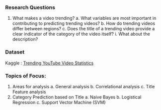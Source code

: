 ### Research Questions
1. What makes a video trending? 
        a. What variables are most important in contributing to predicting trending videos?
        b. How do trending videos differ between regions?
        c. Does the title of a trending video provide a clear indicator of the category of the video itself?
            i. What about the description?

### Dataset
Kaggle : [Trending YouTube Video Statistics](https://www.kaggle.com/datasnaek/youtube-new)

### Topics of Focus:
1. Areas for analysis
        a. General analysis
        b. Correlational analysis
        c. Title Feature analysis
2. Category Prediction based on Title
        a. Naive Bayes
        b. Logistical Regression
        c. Support Vector Machine (SVM)
